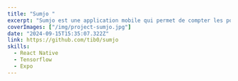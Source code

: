 ```yaml
---
title: "Sumjo "
excerpt: "Sumjo est une application mobile qui permet de compter les points en fin de partie du jeu Skyjo (c). Cette application repose sur un modèle d'IA Tensorflow Lite."
coverImages: ["/img/project-sumjo.jpg"]
date: "2024-09-15T15:35:07.322Z"
link: https://github.com/tib0/sumjo
skills:
  - React Native
  - Tensorflow
  - Expo
---
```

